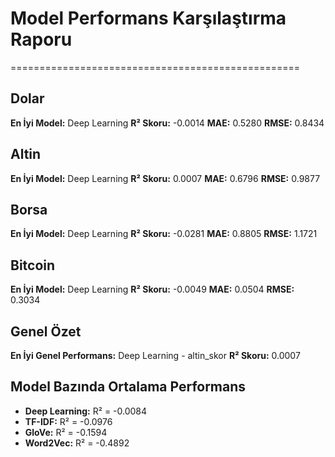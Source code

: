 # Model Performans Karşılaştırma Raporu
==================================================

## Dolar
**En İyi Model:** Deep Learning
**R² Skoru:** -0.0014
**MAE:** 0.5280
**RMSE:** 0.8434

## Altin
**En İyi Model:** Deep Learning
**R² Skoru:** 0.0007
**MAE:** 0.6796
**RMSE:** 0.9877

## Borsa
**En İyi Model:** Deep Learning
**R² Skoru:** -0.0281
**MAE:** 0.8805
**RMSE:** 1.1721

## Bitcoin
**En İyi Model:** Deep Learning
**R² Skoru:** -0.0049
**MAE:** 0.0504
**RMSE:** 0.3034

## Genel Özet
**En İyi Genel Performans:** Deep Learning - altin_skor
**R² Skoru:** 0.0007

## Model Bazında Ortalama Performans
- **Deep Learning:** R² = -0.0084
- **TF-IDF:** R² = -0.0976
- **GloVe:** R² = -0.1594
- **Word2Vec:** R² = -0.4892
